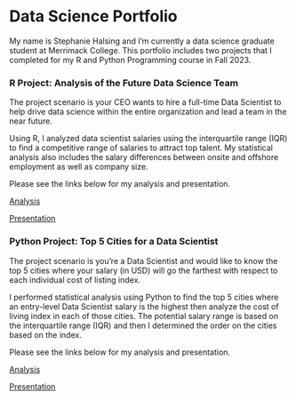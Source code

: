 # Data Science Portfolio
My name is Stephanie Halsing and I’m currently a data science graduate student at Merrimack College. This portfolio includes two projects that I completed for my R and Python Programming course in Fall 2023.


### R Project: Analysis of the Future Data Science Team
The project scenario is your CEO wants to hire a full-time Data Scientist to help drive data science within the entire organization and lead a team in the near future. 

Using R, I analyzed data scientist salaries using the interquartile range (IQR) to find a competitive range of salaries to attract top talent. My statistical analysis also includes the salary differences between onsite and offshore employment as well as company size. 

Please see the links below for my analysis and presentation.

[Analysis](https://github.com/sjhalsing/ds-portfolio/blob/8699f4f52a3079267e97e2bc9ff3f24cc20e2f87/Stephanie%20Halsing.Module05RProject.pdf)

[Presentation](https://github.com/sjhalsing/ds-portfolio/blob/8699f4f52a3079267e97e2bc9ff3f24cc20e2f87/Stephanie%20Halsing.Module05RProject.pptx)


### Python Project: Top 5 Cities for a Data Scientist
The project scenario is you’re a Data Scientist and would like to know the top 5 cities where your salary (in USD) will go the farthest with respect to each individual cost of listing index.

I performed statistical analysis using Python to find the top 5 cities where an entry-level Data Scientist salary is the highest then analyze the cost of living index in each of those cities. The potential salary range is based on the interquartile range (IQR) and then I determined the order on the cities based on the index. 

Please see the links below for my analysis and presentation.

[Analysis](https://github.com/sjhalsing/ds-portfolio/blob/c55879c892dcbf9781d32dec045d2a16aa9c0f21/Stephanie%20Halsing.Module08PythonProject.ipynb)

[Presentation](https://github.com/sjhalsing/ds-portfolio/blob/c55879c892dcbf9781d32dec045d2a16aa9c0f21/Stephanie%20Halsing.Module08PythonProject.pptx)
